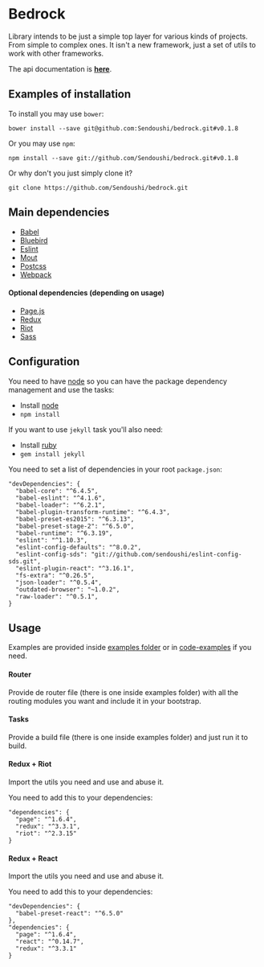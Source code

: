 # Bedrock

Library intends to be just a simple top layer for various kinds of projects. From simple to complex ones.
It isn't a new framework, just a set of utils to work with other frameworks.

The api documentation is **[here](doc/API.md)**.

## Examples of installation
To install you may use ```bower```:
```
bower install --save git@github.com:Sendoushi/bedrock.git#v0.1.8
```

Or you may use ```npm```:
```
npm install --save git://github.com/Sendoushi/bedrock.git#v0.1.8
```

Or why don't you just simply clone it?
```
git clone https://github.com/Sendoushi/bedrock.git
```

## Main dependencies
- [Babel](https://github.com/babel/babel)
- [Bluebird](https://github.com/petkaantonov/bluebird)
- [Eslint](https://github.com/eslint/eslint)
- [Mout](https://github.com/mout/mout)
- [Postcss](https://github.com/postcss/postcss)
- [Webpack](https://github.com/webpack/webpack)

#### Optional dependencies (depending on usage)
- [Page.js](https://github.com/visionmedia/page.js)
- [Redux](https://github.com/reactjs/redux)
- [Riot](https://github.com/riot/riot)
- [Sass](https://github.com/sass/sass)

## Configuration

You need to have [node](http://nodejs.org) so you can have the package dependency management and use the tasks:
- Install [node](http://nodejs.org)
- `npm install`

If you want to use ```jekyll``` task you'll also need:
- Install [ruby](https://www.ruby-lang.org/en/documentation/installation/)
- `gem install jekyll`

You need to set a list of dependencies in your root ```package.json```:
```
"devDependencies": {
  "babel-core": "^6.4.5",
  "babel-eslint": "^4.1.6",
  "babel-loader": "^6.2.1",
  "babel-plugin-transform-runtime": "^6.4.3",
  "babel-preset-es2015": "^6.3.13",
  "babel-preset-stage-2": "^6.5.0",
  "babel-runtime": "^6.3.19",
  "eslint": "^1.10.3",
  "eslint-config-defaults": "^8.0.2",
  "eslint-config-sds": "git://github.com/sendoushi/eslint-config-sds.git",
  "eslint-plugin-react": "^3.16.1",
  "fs-extra": "^0.26.5",
  "json-loader": "^0.5.4",
  "outdated-browser": "~1.0.2",
  "raw-loader": "^0.5.1",
}
```

## Usage

Examples are provided inside [examples folder](https://github.com/Sendoushi/bedrock/tree/master/examples) or in [code-examples](https://github.com/Sendoushi/code-examples) if you need.

#### Router
Provide de router file (there is one inside examples folder) with all the routing modules you want and include it in your bootstrap.

#### Tasks
Provide a build file (there is one inside examples folder) and just run it to build.

#### Redux + Riot
Import the utils you need and use and abuse it.

You need to add this to your dependencies:
```
"dependencies": {
  "page": "^1.6.4",
  "redux": "^3.3.1",
  "riot": "^2.3.15"
}
```

#### Redux + React
Import the utils you need and use and abuse it.

You need to add this to your dependencies:
```
"devDependencies": {
  "babel-preset-react": "^6.5.0"
},
"dependencies": {
  "page": "^1.6.4",
  "react": "^0.14.7",
  "redux": "^3.3.1"
}
```
